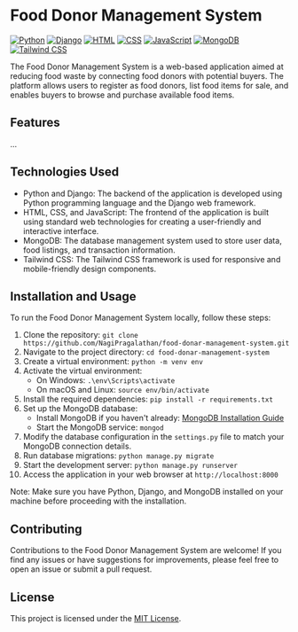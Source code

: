 # Food Donor Management System

[![Python](https://img.shields.io/badge/Python-3.9-blue.svg)](https://www.python.org/)
[![Django](https://img.shields.io/badge/Django-3.2-green.svg)](https://www.djangoproject.com/)
[![HTML](https://img.shields.io/badge/HTML-5-orange.svg)](https://developer.mozilla.org/en-US/docs/Web/HTML)
[![CSS](https://img.shields.io/badge/CSS-3-blue.svg)](https://developer.mozilla.org/en-US/docs/Web/CSS)
[![JavaScript](https://img.shields.io/badge/JavaScript-ES6-yellow.svg)](https://developer.mozilla.org/en-US/docs/Web/JavaScript)
[![MongoDB](https://img.shields.io/badge/MongoDB-4.4-green.svg)](https://www.mongodb.com/)
[![Tailwind CSS](https://img.shields.io/badge/Tailwind%20CSS-2.2-blueviolet.svg)](https://tailwindcss.com/)

The Food Donor Management System is a web-based application aimed at reducing food waste by connecting food donors with potential buyers. The platform allows users to register as food donors, list food items for sale, and enables buyers to browse and purchase available food items.

## Features

...

## Technologies Used

- Python and Django: The backend of the application is developed using Python programming language and the Django web framework.
- HTML, CSS, and JavaScript: The frontend of the application is built using standard web technologies for creating a user-friendly and interactive interface.
- MongoDB: The database management system used to store user data, food listings, and transaction information.
- Tailwind CSS: The Tailwind CSS framework is used for responsive and mobile-friendly design components.

## Installation and Usage

To run the Food Donor Management System locally, follow these steps:

1. Clone the repository: `git clone https://github.com/NagiPragalathan/food-donar-management-system.git`
2. Navigate to the project directory: `cd food-donar-management-system`
3. Create a virtual environment: `python -m venv env`
4. Activate the virtual environment:
   - On Windows: `.\env\Scripts\activate`
   - On macOS and Linux: `source env/bin/activate`
5. Install the required dependencies: `pip install -r requirements.txt`
6. Set up the MongoDB database:
   - Install MongoDB if you haven't already: [MongoDB Installation Guide](https://docs.mongodb.com/manual/installation/)
   - Start the MongoDB service: `mongod`
7. Modify the database configuration in the `settings.py` file to match your MongoDB connection details.
8. Run database migrations: `python manage.py migrate`
9. Start the development server: `python manage.py runserver`
10. Access the application in your web browser at `http://localhost:8000`

Note: Make sure you have Python, Django, and MongoDB installed on your machine before proceeding with the installation.

## Contributing

Contributions to the Food Donor Management System are welcome! If you find any issues or have suggestions for improvements, please feel free to open an issue or submit a pull request.

## License

This project is licensed under the [MIT License](LICENSE).
